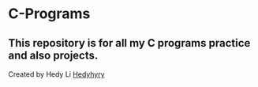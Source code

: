 # C-Programs

This repository is for all my C programs practice and also projects.
---
Created by Hedy Li [Hedyhyry](https://github.com/hedyhyry)
